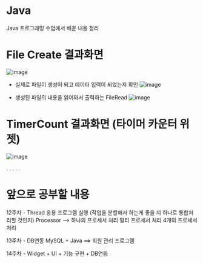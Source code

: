 # Java
Java 프로그래밍 수업에서 배운 내용 정리

# File Create 결과화면
![image](https://user-images.githubusercontent.com/116075431/201553917-a13faeb4-972e-4eb5-9946-be9e1c1ff26f.png)

- 실제로 파일이 생성이 되고 데이터 입력이 되었는지 확인
![image](https://user-images.githubusercontent.com/116075431/201553965-20b938c0-a56a-41a5-8b5b-94f8fe680815.png)

- 생성된 파일의 내용을 읽어와서 출력하는 FileRead
![image](https://user-images.githubusercontent.com/116075431/201554199-e5d318bc-ab1f-43b5-ac49-b410c265e369.png)



# TimerCount 결과화면 (타이머 카운터 위젯)
![image](https://user-images.githubusercontent.com/116075431/201552988-b86dd935-10f2-41fd-9b86-1383278caf49.png)


.
.
.
.
.


# 앞으로 공부할 내용

12주차 - Thread
	응용 프로그램 실행 (작업을 분할해서 하는게 좋을 지 하나로 통합처리할 것인지)
	Processor --> 하나의 프로세서 처리
		      멀티 프로세서 처리
		      4개의 프로세서 처리

13주차 - DB연동
	MySQL + Java ==> 회원 관리 프로그램

14주차 - Widget + UI + 기능 구현 + DB연동
